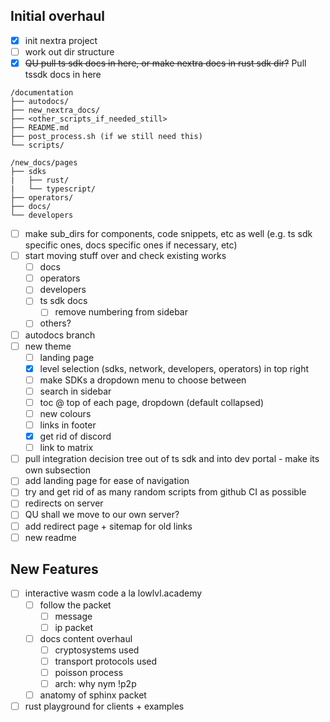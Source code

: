 Initial overhaul
----------------
- [x] init nextra project
- [ ] work out dir structure
- [x] ~~QU pull ts sdk docs in here, or make nextra docs in rust sdk dir?~~ Pull tssdk docs in here

```
/documentation
├── autodocs/
├── new_nextra_docs/
├── <other_scripts_if_needed_still>
├── README.md
├── post_process.sh (if we still need this)
└── scripts/
```

```
/new_docs/pages
├── sdks
|   ├── rust/
|   └── typescript/
├── operators/
├── docs/
└── developers
```

- [ ] make sub_dirs for components, code snippets, etc as well (e.g. ts sdk specific ones, docs specific ones if necessary, etc)
- [ ] start moving stuff over and check existing works
  - [ ] docs
  - [ ] operators
  - [ ] developers
  - [ ] ts sdk docs
    - [ ] remove numbering from sidebar
  - [ ] others?
- [ ] autodocs branch
- [ ] new theme
  - [ ] landing page
  - [x] level selection (sdks, network, developers, operators) in top right
  - [ ] make SDKs a dropdown menu to choose between
  - [ ] search in sidebar
  - [ ] toc @ top of each page, dropdown (default collapsed)
  - [ ] new colours
  - [ ] links in footer
  - [x] get rid of discord
  - [ ] link to matrix
- [ ] pull integration decision tree out of ts sdk and into dev portal - make its own subsection
- [ ] add landing page for ease of navigation
- [ ] try and get rid of as many random scripts from github CI as possible
- [ ] redirects on server
- [ ] QU shall we move to our own server?
- [ ] add redirect page + sitemap for old links
- [ ] new readme

New Features
------------
- [ ] interactive wasm code a la lowlvl.academy
  - [ ] follow the packet
    - [ ] message
    - [ ] ip packet
  - [ ] docs content overhaul
    - [ ] cryptosystems used
    - [ ] transport protocols used
    - [ ] poisson process
    - [ ] arch: why nym !p2p
  - [ ] anatomy of sphinx packet
- [ ] rust playground for clients + examples
